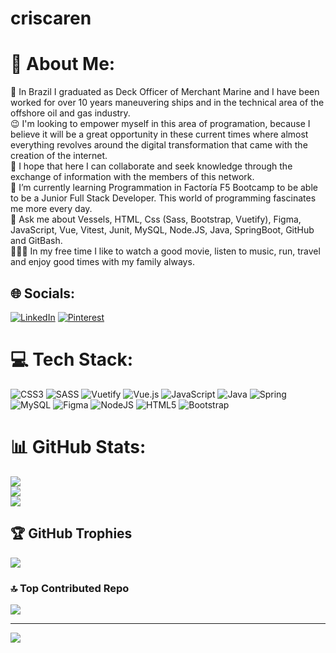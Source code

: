 # criscaren
# 💫 About Me:
🚢 In Brazil I graduated as Deck Officer of Merchant Marine and I have been worked for over 10 years maneuvering ships and in the technical area of the offshore oil and gas industry.<br>😉 I'm looking to empower myself in this area of programation, because I believe it will be a great opportunity in these current times where almost everything revolves around the digital transformation that came with the creation of the internet.<br>🤝 I hope that here I can collaborate and seek knowledge through the exchange of information with the members of this network.<br>🙌 I’m currently learning Programmation in Factoría F5 Bootcamp to be able to be a Junior Full Stack Developer. This world of programming fascinates me more every day.<br>💬 Ask me about Vessels, HTML, Css (Sass, Bootstrap, Vuetify), Figma, JavaScript, Vue, Vitest, Junit, MySQL, Node.JS, Java, SpringBoot, GitHub and GitBash.<br>👨‍👩‍👧 In my free time I like to watch a good movie, listen to music, run, travel and enjoy good times with my family always.


## 🌐 Socials:
[![LinkedIn](https://img.shields.io/badge/LinkedIn-%230077B5.svg?logo=linkedin&logoColor=white)](https://linkedin.com/in/www.linkedin.com/in/carensalles) [![Pinterest](https://img.shields.io/badge/Pinterest-%23E60023.svg?logo=Pinterest&logoColor=white)](https://pinterest.com/Criscaren) 

# 💻 Tech Stack:
![CSS3](https://img.shields.io/badge/css3-%231572B6.svg?style=flat&logo=css3&logoColor=white) ![SASS](https://img.shields.io/badge/SASS-hotpink.svg?style=flat&logo=SASS&logoColor=white) ![Vuetify](https://img.shields.io/badge/Vuetify-1867C0?style=flat&logo=vuetify&logoColor=AEDDFF) ![Vue.js](https://img.shields.io/badge/vuejs-%2335495e.svg?style=flat&logo=vuedotjs&logoColor=%234FC08D) ![JavaScript](https://img.shields.io/badge/javascript-%23323330.svg?style=flat&logo=javascript&logoColor=%23F7DF1E) ![Java](https://img.shields.io/badge/java-%23ED8B00.svg?style=flat&logo=java&logoColor=white) ![Spring](https://img.shields.io/badge/spring-%236DB33F.svg?style=flat&logo=spring&logoColor=white) ![MySQL](https://img.shields.io/badge/mysql-%2300f.svg?style=flat&logo=mysql&logoColor=white) 	![Figma](https://img.shields.io/badge/figma-%23F24E1E.svg?style=flat&logo=figma&logoColor=white) ![NodeJS](https://img.shields.io/badge/node.js-6DA55F?style=flat&logo=node.js&logoColor=white) ![HTML5](https://img.shields.io/badge/html5-%23E34F26.svg?style=flat&logo=html5&logoColor=white) ![Bootstrap](https://img.shields.io/badge/bootstrap-%23563D7C.svg?style=flat&logo=bootstrap&logoColor=white)
# 📊 GitHub Stats:
![](https://github-readme-stats.vercel.app/api?username=CarenSalles&theme=default&hide_border=false&include_all_commits=true&count_private=true)<br/>
![](https://github-readme-streak-stats.herokuapp.com/?user=CarenSalles&theme=default&hide_border=false)<br/>
![](https://github-readme-stats.vercel.app/api/top-langs/?username=CarenSalles&theme=default&hide_border=false&include_all_commits=true&count_private=true&layout=compact)

## 🏆 GitHub Trophies
![](https://github-profile-trophy.vercel.app/?username=CarenSalles&theme=flat&no-frame=true&no-bg=false&margin-w=4)

### 🔝 Top Contributed Repo
![](https://github-contributor-stats.vercel.app/api?username=CarenSalles&limit=5&theme=flat&combine_all_yearly_contributions=true)

---
[![](https://visitcount.itsvg.in/api?id=CarenSalles&icon=7&color=11)](https://visitcount.itsvg.in)

<!-- Proudly created with GPRM ( https://gprm.itsvg.in ) -->
